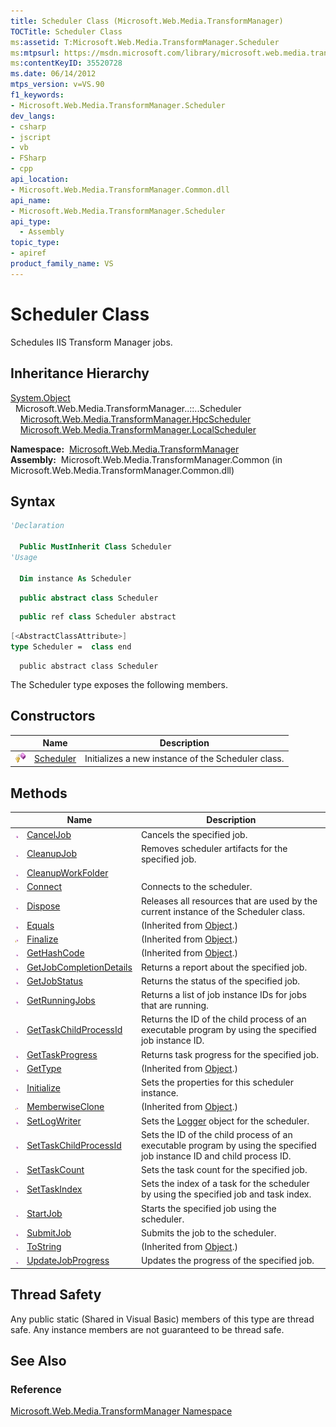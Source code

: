 ```yaml
---
title: Scheduler Class (Microsoft.Web.Media.TransformManager)
TOCTitle: Scheduler Class
ms:assetid: T:Microsoft.Web.Media.TransformManager.Scheduler
ms:mtpsurl: https://msdn.microsoft.com/library/microsoft.web.media.transformmanager.scheduler(v=VS.90)
ms:contentKeyID: 35520728
ms.date: 06/14/2012
mtps_version: v=VS.90
f1_keywords:
- Microsoft.Web.Media.TransformManager.Scheduler
dev_langs:
- csharp
- jscript
- vb
- FSharp
- cpp
api_location:
- Microsoft.Web.Media.TransformManager.Common.dll
api_name:
- Microsoft.Web.Media.TransformManager.Scheduler
api_type:
  - Assembly
topic_type:
- apiref
product_family_name: VS
---
```


# Scheduler Class

Schedules IIS Transform Manager jobs.

## Inheritance Hierarchy

[System.Object](https://msdn.microsoft.com/library/e5kfa45b)  
  Microsoft.Web.Media.TransformManager..::..Scheduler  
    [Microsoft.Web.Media.TransformManager.HpcScheduler](hpcscheduler-class-microsoft-web-media-transformmanager.md)  
    [Microsoft.Web.Media.TransformManager.LocalScheduler](localscheduler-class-microsoft-web-media-transformmanager.md)  

**Namespace:**  [Microsoft.Web.Media.TransformManager](microsoft-web-media-transformmanager-namespace.md)  
**Assembly:**  Microsoft.Web.Media.TransformManager.Common (in Microsoft.Web.Media.TransformManager.Common.dll)

## Syntax

```vb
'Declaration

  Public MustInherit Class Scheduler
'Usage

  Dim instance As Scheduler
```

```csharp
  public abstract class Scheduler
```

```cpp
  public ref class Scheduler abstract
```

``` fsharp
[<AbstractClassAttribute>]
type Scheduler =  class end
```

```jscript
  public abstract class Scheduler
```

The Scheduler type exposes the following members.

## Constructors

||Name|Description|
|--- |--- |--- |
|![Protected method](images/Hh125771.protmethod(en-us,VS.90).gif "Protected method")|[Scheduler](scheduler-constructor-microsoft-web-media-transformmanager.md)|Initializes a new instance of the Scheduler class.|

## Methods

||Name|Description|
|--- |--- |--- |
|![Public method](images/Hh125771.pubmethod(en-us,VS.90).gif "Public method")|[CancelJob](scheduler-canceljob-method-microsoft-web-media-transformmanager.md)|Cancels the specified job.|
|![Public method](images/Hh125771.pubmethod(en-us,VS.90).gif "Public method")|[CleanupJob](scheduler-cleanupjob-method-microsoft-web-media-transformmanager.md)|Removes scheduler artifacts for the specified job.|
|![Public method](images/Hh125771.pubmethod(en-us,VS.90).gif "Public method")|[CleanupWorkFolder](scheduler-cleanupworkfolder-method-microsoft-web-media-transformmanager.md)||
|![Public method](images/Hh125771.pubmethod(en-us,VS.90).gif "Public method")|[Connect](scheduler-connect-method-microsoft-web-media-transformmanager.md)|Connects to the scheduler.|
|![Public method](images/Hh125771.pubmethod(en-us,VS.90).gif "Public method")|[Dispose](scheduler-dispose-method-microsoft-web-media-transformmanager.md)|Releases all resources that are used by the current instance of the Scheduler class.|
|![Public method](images/Hh125771.pubmethod(en-us,VS.90).gif "Public method")|[Equals](https://msdn.microsoft.com/library/bsc2ak47)|(Inherited from [Object](https://msdn.microsoft.com/library/e5kfa45b).)|
|![Protected method](images/Hh125771.protmethod(en-us,VS.90).gif "Protected method")|[Finalize](https://msdn.microsoft.com/library/4k87zsw7)|(Inherited from [Object](https://msdn.microsoft.com/library/e5kfa45b).)|
|![Public method](images/Hh125771.pubmethod(en-us,VS.90).gif "Public method")|[GetHashCode](https://msdn.microsoft.com/library/zdee4b3y)|(Inherited from [Object](https://msdn.microsoft.com/library/e5kfa45b).)|
|![Public method](images/Hh125771.pubmethod(en-us,VS.90).gif "Public method")|[GetJobCompletionDetails](scheduler-getjobcompletiondetails-method-microsoft-web-media-transformmanager.md)|Returns a report about the specified job.|
|![Public method](images/Hh125771.pubmethod(en-us,VS.90).gif "Public method")|[GetJobStatus](scheduler-getjobstatus-method-microsoft-web-media-transformmanager.md)|Returns the status of the specified job.|
|![Public method](images/Hh125771.pubmethod(en-us,VS.90).gif "Public method")|[GetRunningJobs](scheduler-getrunningjobs-method-microsoft-web-media-transformmanager.md)|Returns a list of job instance IDs for jobs that are running.|
|![Public method](images/Hh125771.pubmethod(en-us,VS.90).gif "Public method")|[GetTaskChildProcessId](scheduler-gettaskchildprocessid-method-microsoft-web-media-transformmanager.md)|Returns the ID of the child process of an executable program by using the specified job instance ID.|
|![Public method](images/Hh125771.pubmethod(en-us,VS.90).gif "Public method")|[GetTaskProgress](scheduler-gettaskprogress-method-microsoft-web-media-transformmanager.md)|Returns task progress for the specified job.|
|![Public method](images/Hh125771.pubmethod(en-us,VS.90).gif "Public method")|[GetType](https://msdn.microsoft.com/library/dfwy45w9)|(Inherited from [Object](https://msdn.microsoft.com/library/e5kfa45b).)|
|![Public method](images/Hh125771.pubmethod(en-us,VS.90).gif "Public method")|[Initialize](scheduler-initialize-method-microsoft-web-media-transformmanager.md)|Sets the properties for this scheduler instance.|
|![Protected method](images/Hh125771.protmethod(en-us,VS.90).gif "Protected method")|[MemberwiseClone](https://msdn.microsoft.com/library/57ctke0a)|(Inherited from [Object](https://msdn.microsoft.com/library/e5kfa45b).)|
|![Public method](images/Hh125771.pubmethod(en-us,VS.90).gif "Public method")|[SetLogWriter](scheduler-setlogwriter-method-microsoft-web-media-transformmanager.md)|Sets the [Logger](logger-class-microsoft-web-media-transformmanager.md) object for the scheduler.|
|![Public method](images/Hh125771.pubmethod(en-us,VS.90).gif "Public method")|[SetTaskChildProcessId](scheduler-settaskchildprocessid-method-microsoft-web-media-transformmanager.md)|Sets the ID of the child process of an executable program by using the specified job instance ID and child process ID.|
|![Public method](images/Hh125771.pubmethod(en-us,VS.90).gif "Public method")|[SetTaskCount](scheduler-settaskcount-method-microsoft-web-media-transformmanager.md)|Sets the task count for the specified job.|
|![Public method](images/Hh125771.pubmethod(en-us,VS.90).gif "Public method")|[SetTaskIndex](scheduler-settaskindex-method-microsoft-web-media-transformmanager.md)|Sets the index of a task for the scheduler by using the specified job and task index.|
|![Public method](images/Hh125771.pubmethod(en-us,VS.90).gif "Public method")|[StartJob](scheduler-startjob-method-microsoft-web-media-transformmanager.md)|Starts the specified job using the scheduler.|
|![Public method](images/Hh125771.pubmethod(en-us,VS.90).gif "Public method")|[SubmitJob](scheduler-submitjob-method-microsoft-web-media-transformmanager.md)|Submits the job to the scheduler.|
|![Public method](images/Hh125771.pubmethod(en-us,VS.90).gif "Public method")|[ToString](https://msdn.microsoft.com/library/7bxwbwt2)|(Inherited from [Object](https://msdn.microsoft.com/library/e5kfa45b).)|
|![Public method](images/Hh125771.pubmethod(en-us,VS.90).gif "Public method")|[UpdateJobProgress](scheduler-updatejobprogress-method-microsoft-web-media-transformmanager.md)|Updates the progress of the specified job.|

## Thread Safety

Any public static (Shared in Visual Basic) members of this type are thread safe. Any instance members are not guaranteed to be thread safe.

## See Also

### Reference

[Microsoft.Web.Media.TransformManager Namespace](microsoft-web-media-transformmanager-namespace.md)
